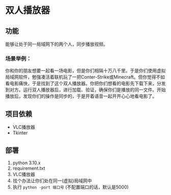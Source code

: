 # 双人播放器

## 功能

能够让处于同一局域网下的两个人，同步播放视频。

### 场景举例：

你和你的朋友想要一起看一场电影，但是你们相隔十万八千里。于是你们使用虚拟局域网软件，勉强凑活着联机玩了一把Conter-Strike或Minecraft。但你觉得不如看电影痛快，于是找到了这个双人播放器。你把你们想看的电影先下载下来，分发到对方。运行双人播放器后，进行加载、验证，确保你们是播放的同一文件。开始播放后，发现你们的操作是同步的，于是开着语音一起开开心心地看电影了。

## 项目依赖

- VLC播放器
- Tkinter

## 部署

1. python 3.10.x
2. requirement.txt
3. VLC播放器
4. 找个办法让你们处在同一(虚拟)局域网中
5. 执行 `python -port 端口号` (不配置端口的话，默认是5000)